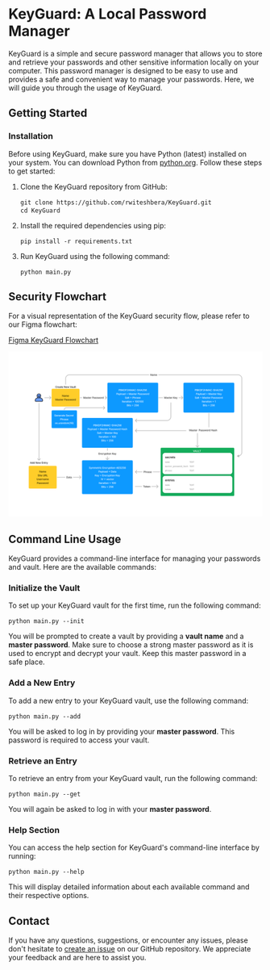 # KeyGuard: A Local Password Manager

KeyGuard is a simple and secure password manager that allows you to store and retrieve your passwords and other sensitive information locally on your computer. This password manager is designed to be easy to use and provides a safe and convenient way to manage your passwords. Here, we will guide you through the usage of KeyGuard.

## Getting Started

### Installation

Before using KeyGuard, make sure you have Python (latest) installed on your system. You can download Python from [python.org](https://www.python.org/downloads/). Follow these steps to get started:

1. Clone the KeyGuard repository from GitHub:
   ```
   git clone https://github.com/rwiteshbera/KeyGuard.git
   cd KeyGuard
   ```

2. Install the required dependencies using pip:
   ```
   pip install -r requirements.txt
   ```

3. Run KeyGuard using the following command:
   ```
   python main.py
   ```

## Security Flowchart

For a visual representation of the KeyGuard security flow, please refer to our Figma flowchart:

[Figma KeyGuard Flowchart](https://shorturl.at/mCN58)

![KeyGuard Flowchart](/assets/keyguard.png)

## Command Line Usage

KeyGuard provides a command-line interface for managing your passwords and vault. Here are the available commands:

### Initialize the Vault

To set up your KeyGuard vault for the first time, run the following command:

```shell
python main.py --init
```

You will be prompted to create a vault by providing a **vault name** and a **master password**. Make sure to choose a strong master password as it is used to encrypt and decrypt your vault. Keep this master password in a safe place.

### Add a New Entry

To add a new entry to your KeyGuard vault, use the following command:

```shell
python main.py --add
```

You will be asked to log in by providing your **master password**. This password is required to access your vault.

### Retrieve an Entry

To retrieve an entry from your KeyGuard vault, run the following command:

```shell
python main.py --get
```

You will again be asked to log in with your **master password**.

### Help Section
You can access the help section for KeyGuard's command-line interface by running:

```shell
python main.py --help
```

This will display detailed information about each available command and their respective options.

## Contact

If you have any questions, suggestions, or encounter any issues, please don't hesitate to [create an issue](https://github.com/rwiteshbera/KeyGuard/issues) on our GitHub repository. We appreciate your feedback and are here to assist you.